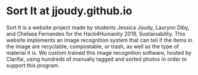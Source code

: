 # Sort It at jjoudy.github.io

Sort It is a website project made by students Jessica Joudy, Laurynn Diby, and Chelsea Fernandes for the Hack4Humanity 2019,
Sustainability. This website implements an image recognition system that can tell if the items in the image are recyclable, compostable, or
trash, as well as the type of material it is. We custom trained this image recognition software, hosted by Clarifai, using hundreds of
manually tagged and sorted photos in order to support this program.

